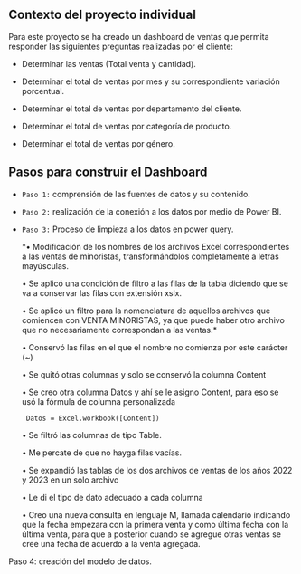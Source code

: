 ## **Contexto del proyecto individual**
Para este proyecto se ha creado un dashboard de ventas que permita responder las siguientes preguntas realizadas por el cliente:

+ Determinar las ventas (Total venta y cantidad).

+ Determinar el total de ventas por mes y su correspondiente variación porcentual.

+ Determinar el total de ventas por departamento del cliente.

+ Determinar el total de ventas por categoría de producto.

+ Determinar el total de ventas por género.

## **Pasos para construir el Dashboard**

  + `Paso 1:` comprensión de las fuentes de datos y su contenido.

  + `Paso 2:` realización de la conexión a los datos por medio de Power BI.

  + `Paso 3:` Proceso de limpieza a los datos en power query.

       *• Modificación de los nombres de los archivos Excel correspondientes a las ventas de minoristas, transformándolos completamente a letras mayúsculas.
    
      •	Se aplicó una condición de filtro a las filas de la tabla diciendo que se va a conservar las filas con extensión xslx.
    
      •	Se aplicó un filtro para la nomenclatura de aquellos archivos que comiencen con VENTA MINORISTAS, ya que puede haber otro archivo que no necesariamente correspondan a las ventas.*
    
      •	Conservó las filas en el que el nombre no comienza por este carácter (~)
    
      •	Se quitó otras columnas y solo se conservó la columna Content
    
      •	Se creo otra columna Datos y ahí se le asigno Content, para eso se usó la fórmula de columna personalizada

         Datos = Excel.workbook([Content])
    
      •	Se filtró las columnas de tipo Table.
    
      •	Me percate de que no hayga filas vacías.
    
      •	Se expandió las tablas de los dos archivos de ventas de los años 2022 y 2023 en un solo archivo
    
      •	Le di el tipo de dato adecuado a cada columna
    
      •	Creo una nueva consulta en lenguaje M, llamada calendario indicando que la fecha empezara con la primera venta y como última fecha con la última venta, para que a posterior cuando se agregue otras ventas se cree una fecha de acuerdo a la venta agregada.
    


Paso 4: creación del modelo de datos.

